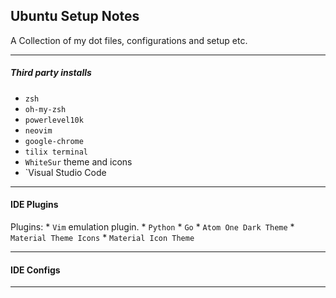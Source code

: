 ## Ubuntu Setup Notes

A Collection of my dot files, configurations and setup etc.

-----

##### Third party installs

 * `zsh` 
 * `oh-my-zsh`
 * `powerlevel10k`
 * `neovim`
 * `google-chrome`
 * `tilix terminal`
 * `WhiteSur` theme and icons
 * `Visual Studio Code

 -----


#### IDE Plugins

Plugins:
    * `Vim` emulation plugin.
    * `Python` 
    * `Go`
    * `Atom One Dark Theme`
    * `Material Theme Icons`
    * `Material Icon Theme`

-----

#### IDE Configs

-----